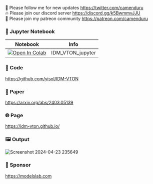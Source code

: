 🐣 Please follow me for new updates https://twitter.com/camenduru <br />
🔥 Please join our discord server https://discord.gg/k5BwmmvJJU <br />
🥳 Please join my patreon community https://patreon.com/camenduru <br />

### 🍊 Jupyter Notebook

| Notebook | Info
| --- | --- |
[![Open In Colab](https://colab.research.google.com/assets/colab-badge.svg)](https://colab.research.google.com/github/camenduru/IDM-VTON-jupyter/blob/main/IDM_VTON_jupyter.ipynb) | IDM_VTON_jupyter

### 🧬 Code
https://github.com/yisol/IDM-VTON

### 📄 Paper
https://arxiv.org/abs/2403.05139

### 🌐 Page
https://idm-vton.github.io/

### 🖼 Output
![Screenshot 2024-04-23 235649](https://github.com/camenduru/IDM-VTON-jupyter/assets/54370274/b82787c7-8801-4c22-abfc-298679dfba5c)

### 🏢 Sponsor
https://modelslab.com
